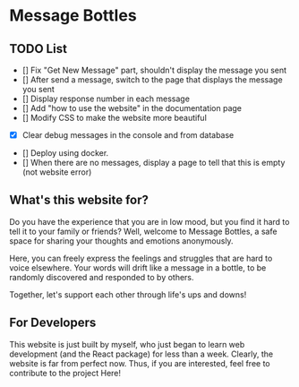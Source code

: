 # Message Bottles

## TODO List

- [] Fix "Get New Message" part, shouldn't display the message you sent
- [] After send a message, switch to the page that displays the message you sent
- [] Display response number in each message
- [] Add "how to use the website" in the documentation page
- [] Modify CSS to make the website more beautiful
- [X] Clear debug messages in the console and from database
- [] Deploy using docker.
- [] When there are no messages, display a page to tell that this is empty (not website error)

## What's this website for?

Do you have the experience that you are in low mood, but you find it hard to tell it to your family or friends? Well, welcome to Message Bottles, a safe space for sharing your thoughts and emotions anonymously.

Here, you can freely express the feelings and struggles that are hard to voice elsewhere. Your words will drift like a message in a bottle, to be randomly discovered and responded to by others.

Together, let's support each other through life's ups and downs!

## For Developers

This website is just built by myself, who just began to learn web development (and the React package) for less than a week. Clearly, the website is far from perfect now. Thus, if you are interested, feel free to contribute to the project Here!